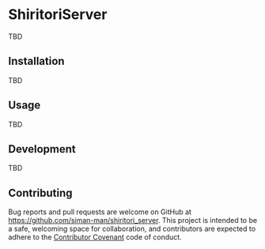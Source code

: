# ShiritoriServer

TBD

## Installation

TBD

## Usage

TBD

## Development

TBD

## Contributing

Bug reports and pull requests are welcome on GitHub at https://github.com/siman-man/shiritori_server. This project is intended to be a safe, welcoming space for collaboration, and contributors are expected to adhere to the [Contributor Covenant](http://contributor-covenant.org) code of conduct.


